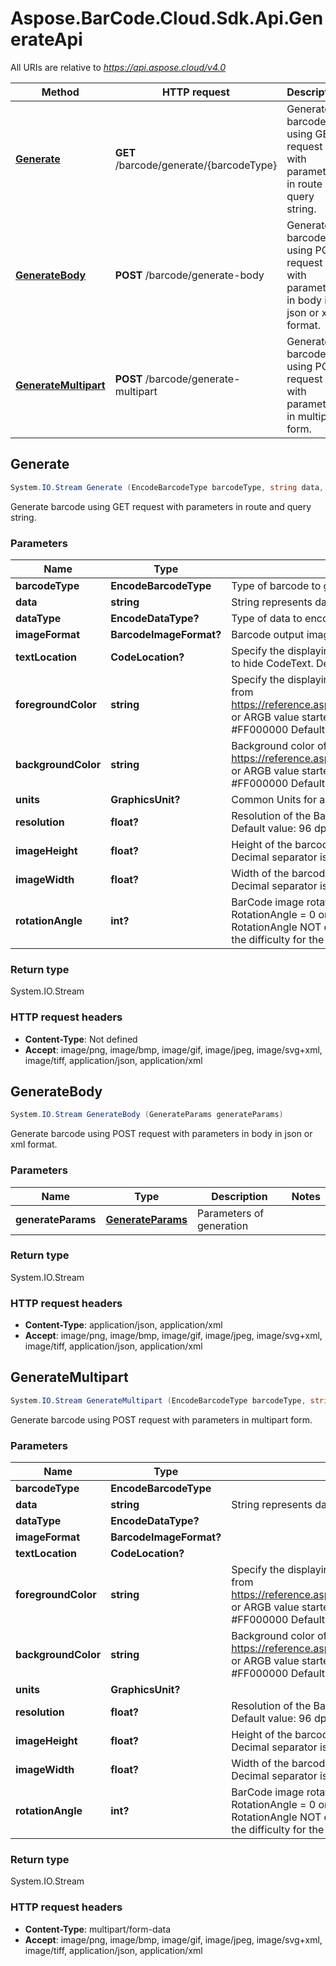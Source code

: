 # Aspose.BarCode.Cloud.Sdk.Api.GenerateApi

All URIs are relative to *<https://api.aspose.cloud/v4.0>*

Method | HTTP request | Description
------ | ------------ | -----------
[**Generate**](GenerateApi.md#generate) | **GET** /barcode/generate/{barcodeType} | Generate barcode using GET request with parameters in route and query string.
[**GenerateBody**](GenerateApi.md#generatebody) | **POST** /barcode/generate-body | Generate barcode using POST request with parameters in body in json or xml format.
[**GenerateMultipart**](GenerateApi.md#generatemultipart) | **POST** /barcode/generate-multipart | Generate barcode using POST request with parameters in multipart form.


## **Generate**

```csharp
System.IO.Stream Generate (EncodeBarcodeType barcodeType, string data, EncodeDataType? dataType = null, BarcodeImageFormat? imageFormat = null, CodeLocation? textLocation = null, string foregroundColor = null, string backgroundColor = null, GraphicsUnit? units = null, float? resolution = null, float? imageHeight = null, float? imageWidth = null, int? rotationAngle = null)
```

Generate barcode using GET request with parameters in route and query string.

### Parameters

Name | Type | Description  | Notes
---- | ---- | ------------ | -----
 **barcodeType** | **EncodeBarcodeType**| Type of barcode to generate. |
 **data** | **string**| String represents data to encode |
 **dataType** | **EncodeDataType?**| Type of data to encode.  Default value: StringData. | [optional]
 **imageFormat** | **BarcodeImageFormat?**| Barcode output image format.  Default value: png | [optional]
 **textLocation** | **CodeLocation?**| Specify the displaying Text Location, set to CodeLocation.None to hide CodeText.  Default value: CodeLocation.Below. | [optional]
 **foregroundColor** | **string**| Specify the displaying bars and content Color.  Value: Color name from https://reference.aspose.com/drawing/net/system.drawing/color/ or ARGB value started with #.  For example: AliceBlue or #FF000000  Default value: Black. | [optional] [default to &quot;Black&quot;]
 **backgroundColor** | **string**| Background color of the barcode image.  Value: Color name from https://reference.aspose.com/drawing/net/system.drawing/color/ or ARGB value started with #.  For example: AliceBlue or #FF000000  Default value: White. | [optional] [default to &quot;White&quot;]
 **units** | **GraphicsUnit?**| Common Units for all measuring in query. Default units: pixel. | [optional]
 **resolution** | **float?**| Resolution of the BarCode image.  One value for both dimensions.  Default value: 96 dpi.  Decimal separator is dot. | [optional]
 **imageHeight** | **float?**| Height of the barcode image in given units. Default units: pixel.  Decimal separator is dot. | [optional]
 **imageWidth** | **float?**| Width of the barcode image in given units. Default units: pixel.  Decimal separator is dot. | [optional]
 **rotationAngle** | **int?**| BarCode image rotation angle, measured in degree, e.g. RotationAngle &#x3D; 0 or RotationAngle &#x3D; 360 means no rotation.  If RotationAngle NOT equal to 90, 180, 270 or 0, it may increase the difficulty for the scanner to read the image.  Default value: 0. | [optional]

### Return type

System.IO.Stream

### HTTP request headers

- **Content-Type**: Not defined
- **Accept**: image/png, image/bmp, image/gif, image/jpeg, image/svg+xml, image/tiff, application/json, application/xml


## **GenerateBody**

```csharp
System.IO.Stream GenerateBody (GenerateParams generateParams)
```

Generate barcode using POST request with parameters in body in json or xml format.

### Parameters

Name | Type | Description  | Notes
---- | ---- | ------------ | -----
 **generateParams** | [**GenerateParams**](GenerateParams.md)| Parameters of generation |

### Return type

System.IO.Stream

### HTTP request headers

- **Content-Type**: application/json, application/xml
- **Accept**: image/png, image/bmp, image/gif, image/jpeg, image/svg+xml, image/tiff, application/json, application/xml


## **GenerateMultipart**

```csharp
System.IO.Stream GenerateMultipart (EncodeBarcodeType barcodeType, string data, EncodeDataType? dataType = null, BarcodeImageFormat? imageFormat = null, CodeLocation? textLocation = null, string foregroundColor = null, string backgroundColor = null, GraphicsUnit? units = null, float? resolution = null, float? imageHeight = null, float? imageWidth = null, int? rotationAngle = null)
```

Generate barcode using POST request with parameters in multipart form.

### Parameters

Name | Type | Description  | Notes
---- | ---- | ------------ | -----
 **barcodeType** | **EncodeBarcodeType**|  |
 **data** | **string**| String represents data to encode |
 **dataType** | **EncodeDataType?**|  | [optional]
 **imageFormat** | **BarcodeImageFormat?**|  | [optional]
 **textLocation** | **CodeLocation?**|  | [optional]
 **foregroundColor** | **string**| Specify the displaying bars and content Color.  Value: Color name from https://reference.aspose.com/drawing/net/system.drawing/color/ or ARGB value started with #.  For example: AliceBlue or #FF000000  Default value: Black. | [optional] [default to &quot;Black&quot;]
 **backgroundColor** | **string**| Background color of the barcode image.  Value: Color name from https://reference.aspose.com/drawing/net/system.drawing/color/ or ARGB value started with #.  For example: AliceBlue or #FF000000  Default value: White. | [optional] [default to &quot;White&quot;]
 **units** | **GraphicsUnit?**|  | [optional]
 **resolution** | **float?**| Resolution of the BarCode image.  One value for both dimensions.  Default value: 96 dpi.  Decimal separator is dot. | [optional]
 **imageHeight** | **float?**| Height of the barcode image in given units. Default units: pixel.  Decimal separator is dot. | [optional]
 **imageWidth** | **float?**| Width of the barcode image in given units. Default units: pixel.  Decimal separator is dot. | [optional]
 **rotationAngle** | **int?**| BarCode image rotation angle, measured in degree, e.g. RotationAngle &#x3D; 0 or RotationAngle &#x3D; 360 means no rotation.  If RotationAngle NOT equal to 90, 180, 270 or 0, it may increase the difficulty for the scanner to read the image.  Default value: 0. | [optional]

### Return type

System.IO.Stream

### HTTP request headers

- **Content-Type**: multipart/form-data
- **Accept**: image/png, image/bmp, image/gif, image/jpeg, image/svg+xml, image/tiff, application/json, application/xml

